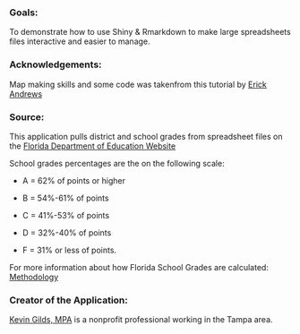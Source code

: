 ### Goals:

To demonstrate how to use Shiny & Rmarkdown to make large spreadsheets files interactive and easier to manage.    


### Acknowledgements:

Map making skills and some code was takenfrom this tutorial by
[Erick Andrews](de.github.io/rep-res-web/lectures/making-maps-with-R.html)


### Source:

This application pulls district and school grades from spreadsheet files on the [Florida Department of Education Website](http://www.fldoe.org/accountability/accountability-reporting/school-grades/)

School grades percentages are the on the following scale:

* A = 62% of points or higher

* B = 54%-61% of points

* C = 41%-53% of points

* D = 32%-40% of points

* F = 31% or less of points. 


For more information about how Florida School Grades are calculated: [Methodology](http://www.fldoe.org/core/fileparse.php/18534/urlt/SchoolGradesCalcGuide19.pdf)


### Creator of the Application:

[Kevin Gilds, MPA](https://kgilds.rbind.io/) is a nonprofit professional working in the Tampa area. 

